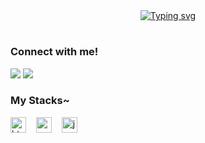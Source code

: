 <div align="center">
   <a href="https://git.io/typing-svg">
    <img src="https://readme-typing-svg.herokuapp.com?font=Roboto+Mono&size=24&pause=1000&color=20B2AA&center=true&vCenter=true&width=435&lines=Olá,+eu+sou+o+Carlos+Henrique!;Bem-vindo+ao+meu+perfil!" alt="Typing svg">
  </a>
</div>

#

<h3 align="left">Connect with me!</h3>
<a href="https://www.linkedin.com/in/carlos0412"><img src="https://img.shields.io/badge/-LinkedIn-000?style=for-the-badge&logo=linkedin&logoColor=FF00F6&color:FFF"></a> <a href="mailto:ifcarloshenrique@gmail.com"><img src="https://img.shields.io/badge/Gmail-000?style=for-the-badge&logo=gmail&logoColor=white"></a>

<h3>My Stacks~</h3>
<div align="left">
  <img src="https://cdn.jsdelivr.net/gh/devicons/devicon/icons/html5/html5-original.svg" height="25" alt="html5 logo"  />
  <img width="8" />
  <img src="https://cdn.jsdelivr.net/gh/devicons/devicon/icons/css3/css3-original.svg" height="25" alt="css3 logo"  />
  <img width="8" />
  <img src="https://cdn.jsdelivr.net/gh/devicons/devicon/icons/javascript/javascript-plain.svg" height="25" alt="javascript logo"  />
  <img width="8" />
</div>


